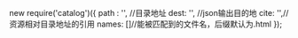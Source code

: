 new require('catalog')({
    path : '', //目录地址
    dest: '', //json输出目的地
    cite: '',//资源相对目录地址的引用
    names: []//能被匹配到的文件名，后缀默认为.html
});
